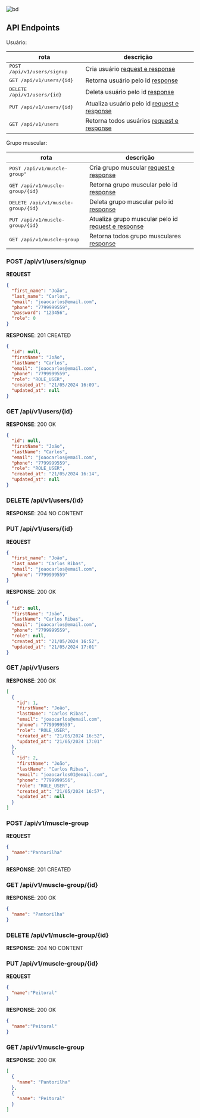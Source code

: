 ![bd](https://github.com/joaocarlosjunior/personal-gym-api/assets/83256465/6fd07072-ae61-467b-8e70-b20da115fa0d)

<h2 id="rotas">API Endpoints</h2>
Usuário:

| rota                                  | descrição                                                  |
|---------------------------------------|------------------------------------------------------------|
| <kbd>POST /api/v1/users/signup </kbd> | Cria usuário [request e response](#post-user-signup)       |
| <kbd>GET /api/v1/users/{id} </kbd>    | Retorna usuário pelo id [response](#get-user)              |
| <kbd>DELETE /api/v1/users/{id} </kbd> | Deleta usuário pelo id [response](#delete-user)            |
| <kbd>PUT /api/v1/users/{id} </kbd>    | Atualiza usuário pelo id [request e response](#put-user)   |
| <kbd>GET /api/v1/users </kbd>         | Retorna todos usuários [request e response](#get-all-user) |

Grupo muscular:

| rota                                         | descrição                                                               |
|----------------------------------------------|-------------------------------------------------------------------------|
| <kbd>POST /api/v1/muscle-group" </kbd>       | Cria grupo muscular [request e response](#post-muscle-group)            |
| <kbd>GET /api/v1/muscle-group/{id} </kbd>    | Retorna grupo muscular pelo id [response](#get-muscle-group)            |
| <kbd>DELETE /api/v1/muscle-group/{id} </kbd> | Deleta grupo muscular pelo id [response](#delete-muscle-group)          |
| <kbd>PUT /api/v1/muscle-group/{id} </kbd>    | Atualiza grupo muscular pelo id [request e response](#put-muscle-group) |
| <kbd>GET /api/v1/muscle-group </kbd>         | Retorna todos grupo musculares [response](#get-muscle-group)            |

<h3 id="post-user-signup">POST /api/v1/users/signup</h3>

**REQUEST**
```json
{
  "first_name": "João",
  "last_name": "Carlos",
  "email": "joaocarlos@email.com",
  "phone": "7799999559",
  "password": "123456",
  "role": 0
}
```

**RESPONSE**: 201 CREATED
```json
{
  "id": null,
  "firstName": "João",
  "lastName": "Carlos",
  "email": "joaocarlos@email.com",
  "phone": "7799999559",
  "role": "ROLE_USER",
  "created_at": "21/05/2024 16:09",
  "updated_at": null
}
```

<h3 id="get-user">GET /api/v1/users/{id}</h3>

**RESPONSE**: 200 OK
```json
{
  "id": null,
  "firstName": "João",
  "lastName": "Carlos",
  "email": "joaocarlos@email.com",
  "phone": "7799999559",
  "role": "ROLE_USER",
  "created_at": "21/05/2024 16:14",
  "updated_at": null
}
```
<h3 id="delete-user">DELETE /api/v1/users/{id}</h3>

**RESPONSE**: 204 NO CONTENT

<h3 id="put-user">PUT /api/v1/users/{id}</h3>

**REQUEST**
```json
{
  "first_name": "João",
  "last_name": "Carlos Ribas",
  "email": "joaocarlos@email.com",
  "phone": "7799999559"
}
```

**RESPONSE**: 200 OK
```json
{
  "id": null,
  "firstName": "João",
  "lastName": "Carlos Ribas",
  "email": "joaocarlos@email.com",
  "phone": "7799999559",
  "role": null,
  "created_at": "21/05/2024 16:52",
  "updated_at": "21/05/2024 17:01"
}
```

<h3 id="get-all-user">GET /api/v1/users</h3>

**RESPONSE**: 200 OK
```json
[
  {
    "id": 1,
    "firstName": "João",
    "lastName": "Carlos Ribas",
    "email": "joaocarlos@email.com",
    "phone": "7799999559",
    "role": "ROLE_USER",
    "created_at": "21/05/2024 16:52",
    "updated_at": "21/05/2024 17:01"
  },
  {
    "id": 2,
    "firstName": "João",
    "lastName": "Carlos Ribas",
    "email": "joaocarlos01@email.com",
    "phone": "7799999556",
    "role": "ROLE_USER",
    "created_at": "21/05/2024 16:57",
    "updated_at": null
  }
]
```

<h3 id="post-muscle-group">POST /api/v1/muscle-group</h3>

**REQUEST**
```json
{
  "name":"Pantorilha"
}
```

**RESPONSE**: 201 CREATED

<h3 id="get-muscle-group">GET /api/v1/muscle-group/{id}</h3>

**RESPONSE**: 200 OK
```json
{
  "name": "Pantorilha"
}
```

<h3 id="delete-muscle-group">DELETE /api/v1/muscle-group/{id}</h3>

**RESPONSE**: 204 NO CONTENT

<h3 id="put-muscle-group">PUT /api/v1/muscle-group/{id}</h3>

**REQUEST**
```json
{
  "name":"Peitoral"
}
```

**RESPONSE**: 200 OK
```json
{
  "name":"Peitoral"
}
```

<h3 id="get-muscle-group">GET /api/v1/muscle-group</h3>

**RESPONSE**: 200 OK
```json
[
  {
    "name": "Pantorilha"
  },
  {
    "name": "Peitoral"
  }
]
```


